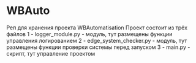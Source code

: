 # WBAuto
Реп для хранения проекта WBAutomatisation
Проект состоит из трёх файлов
1 - logger_module.py - модуль, тут размещены функции управления логированием
2 - edge_system_checker.py - модуль, тут размещены функции проверки системы перед запуском
3 - main.py - скрипт, тут управление проектом
